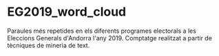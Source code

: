 # EG2019_word_cloud
Paraules més repetides en els diferents programes electorals a les Eleccions Generals d'Andorra l'any 2019. Comptatge realitzat a partir de tècniques de mineria de text. 
